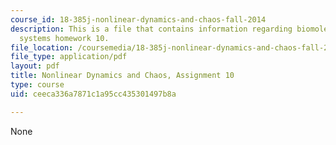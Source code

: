 ```yaml
---
course_id: 18-385j-nonlinear-dynamics-and-chaos-fall-2014
description: This is a file that contains information regarding biomolecular feedback
  systems homework 10.
file_location: /coursemedia/18-385j-nonlinear-dynamics-and-chaos-fall-2014/ceeca336a7871c1a95cc435301497b8a_MIT18_385JF14_Pset10.pdf
file_type: application/pdf
layout: pdf
title: Nonlinear Dynamics and Chaos, Assignment 10
type: course
uid: ceeca336a7871c1a95cc435301497b8a

---
```

None